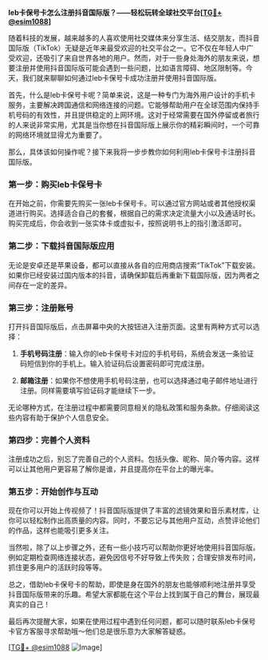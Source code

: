 **leb卡保号卡怎么注册抖音国际版？——轻松玩转全球社交平台[[TG💪+ @esim1088](https://t.me/s/esim1088)]**

随着科技的发展，越来越多的人喜欢使用社交媒体来分享生活、结交朋友，而抖音国际版（TikTok）无疑是近年来最受欢迎的社交平台之一。它不仅在年轻人中广受欢迎，还吸引了来自世界各地的用户。然而，对于一些身处海外的朋友来说，想要注册并使用抖音国际版可能会遇到一些问题，比如语言障碍、地区限制等。今天，我们就来聊聊如何通过leb卡保号卡成功注册并使用抖音国际版。

首先，什么是leb卡保号卡呢？简单来说，这是一种专门为海外用户设计的手机卡服务，主要解决跨国通信和网络连接的问题。它能够帮助用户在全球范围内保持手机号码的有效性，并且提供稳定的上网环境。这对于经常需要在国外停留或者旅行的人来说非常实用，尤其是当你想在抖音国际版上展示你的精彩瞬间时，一个可靠的网络环境就显得尤为重要了。

那么，具体该如何操作呢？接下来我将一步步教你如何利用leb卡保号卡注册抖音国际版。

### 第一步：购买leb卡保号卡

在开始之前，你需要先购买一张leb卡保号卡。可以通过官方网站或者其他授权渠道进行购买。选择适合自己的套餐，根据自己的需求决定流量大小以及通话时长。购买完成后，你会收到一张实体卡或虚拟卡，按照说明书上的指引激活即可。

### 第二步：下载抖音国际版应用

无论是安卓还是苹果设备，都可以直接从各自的应用商店搜索“TikTok”下载安装。如果你已经安装过国内版本的抖音，请确保卸载后再重新下载国际版，因为两者之间存在一定的差异。

### 第三步：注册账号

打开抖音国际版后，点击屏幕中央的大按钮进入注册页面。这里有两种方式可以选择：

1. **手机号码注册**：输入你的leb卡保号卡对应的手机号码，系统会发送一条验证码短信到你的手机上。输入验证码后设置密码即可完成注册。
   
2. **邮箱注册**：如果你不想使用手机号码注册，也可以选择通过电子邮件地址进行注册。同样需要填写验证码才能继续下一步。

无论哪种方式，在注册过程中都需要同意相关的隐私政策和服务条款。仔细阅读这些内容有助于保护个人信息安全。

### 第四步：完善个人资料

注册成功之后，别忘了完善自己的个人资料。包括头像、昵称、简介等内容。这样可以让其他用户更容易了解你是谁，并且提高你在平台上的曝光率。

### 第五步：开始创作与互动

现在你可以开始上传视频了！抖音国际版提供了丰富的滤镜效果和音乐素材库，让你可以轻松制作出高质量的内容。同时，不要忘记与其他用户互动，点赞评论他们的作品，这样也能吸引更多关注。

当然啦，除了以上步骤之外，还有一些小技巧可以帮助你更好地使用抖音国际版。例如定期检查网络连接状态，避免因信号不好导致上传失败；合理安排发布时间，抓住更多用户的活跃时段等等。

总之，借助leb卡保号卡的帮助，即使是身在国外的朋友也能够顺利地注册并享受抖音国际版带来的乐趣。希望大家都能在这个平台上找到属于自己的舞台，展现最真实的自己！

最后再次提醒大家，如果在使用过程中遇到任何问题，都可以随时联系leb卡保号卡官方客服寻求帮助哦～他们总是很乐意为大家解答疑惑。

[[TG💪+ @esim1088](https://t.me/s/esim1088) ![Image](https://i.postimg.cc/4NQfJmqS/Snipaste-2025-05-13-00-14-12.png)]